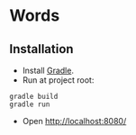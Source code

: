 # Words

## Installation

* Install [Gradle](https://gradle.org/).
* Run at project root:
```
gradle build
gradle run
```
* Open [http://localhost:8080/](http://localhost:8080/)